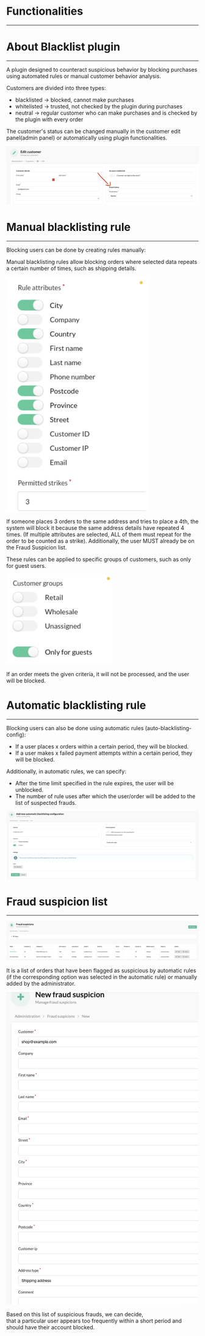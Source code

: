 # Functionalities

---

# About Blacklist plugin

---
A plugin designed to counteract suspicious behavior by blocking purchases using automated rules or manual customer behavior analysis.

Customers are divided into three types:

- blacklisted → blocked, cannot make purchases
- whitelisted → trusted, not checked by the plugin during purchases
- neutral → regular customer who can make purchases and is checked by the plugin with every order

The customer's status can be changed manually in the customer edit panel(admin panel) or automatically using plugin functionalities.

![Origin](images/change-status-manually.png)

# Manual blacklisting rule

---
Blocking users can be done by creating rules manually:

Manual blacklisting rules allow blocking orders where selected data repeats a certain number of times, such as shipping details.

![Origin](images/manual-blacklisting-rule.png)

If someone places 3 orders to the same address and tries to place a 4th, 
the system will block it because the same address details have repeated 4 times.
(If multiple attributes are selected, ALL of them must repeat for the order to be counted as a strike).
Additionally, the user MUST already be on the Fraud Suspicion list.

These rules can be applied to specific groups of customers, such as only for guest users.

![Origin](images/groups-of-customers.png)

If an order meets the given criteria, it will not be processed, and the user will be blocked.

# Automatic blacklisting rule

---

Blocking users can also be done using automatic rules (auto-blacklisting-config):

- If a user places x orders within a certain period, they will be blocked.
- If a user makes x failed payment attempts within a certain period, they will be blocked.

Additionally, in automatic rules, we can specify:

- After the time limit specified in the rule expires, the user will be unblocked.
- The number of rule uses after which the user/order will be added to the list of suspected frauds.

![Origin](images/change-status-auto.png)

# Fraud suspicion list

---

![Origin](images/fraud-suspicions-list.png)

It is a list of orders that have been flagged as suspicious by automatic rules 
(if the corresponding option was selected in the automatic rule) or manually added by the administrator. 

![Origin](images/manual-adding-fraud.png)

Based on this list of suspicious frauds, we can decide,  
that a particular user appears too frequently within a short period and should have their account blocked.
